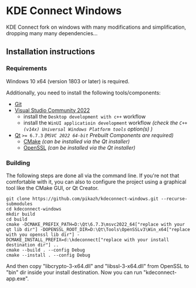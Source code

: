 # KDE Connect Windows

KDE Connect fork on windows with many modifications and simplification, dropping many many dependencies... 

## Installation instructions
### Requirements

Windows 10 x64 (version 1803 or later) is required.

Additionally, you need to install the following tools/components:

- [Git](https://gitforwindows.org/)
- [Visual Studio Community 2022](https://visualstudio.microsoft.com/vs/community) 
  - install the `Desktop development with c++` workflow 
  - install the `WinUI applicatioin development` workflow *(check the `C++ (v14x) Universal Windows Platform tools` option(s) )*
- [Qt](https://www.qt.io/download-qt-installer) `>= 6.7.3` *(`MSVC 2022 64-bit` Prebuilt Components are required)*
  - [CMake](https://cmake.org/download/) *(can be installed via the Qt installer)*
  - [OpenSSL](https://www.openssl.org/) *(can be installed via the Qt installer)*

### Building

The following steps are done all via the command line. If you're not that comfortable with it, you can also to configure the project using a graphical tool like the CMake GUI, or Qt Creator.

```shell
git clone https://github.com/pikazh/kdeconnect-windows.git --recurse-submodules
cd kdeconnect-windows
mkdir build
cd build
cmake -DCMAKE_PREFIX_PATH=D:\Qt\6.7.3\msvc2022_64["replace with your qt lib dir"] -DOPENSSL_ROOT_DIR=D:\Qt\Tools\OpenSSLv3\Win_x64["replace with you openssl lib dir"] -DCMAKE_INSTALL_PREFIX=d:\kdeconnect["replace with your install destination dir"] ..
cmake --build . --config Debug
cmake --install . --config Debug
```
And then copy "libcrypto-3-x64.dll" and "libssl-3-x64.dll" from OpenSSL to "bin" dir inside your install destination. Now you can run "kdeconnect-app.exe".
